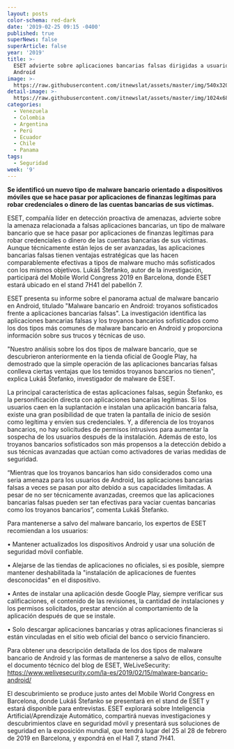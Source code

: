 ```yaml
---
layout: posts
color-schema: red-dark
date: '2019-02-25 09:15 -0400'
published: true
superNews: false
superArticle: false
year: '2019'
title: >-
  ESET advierte sobre aplicaciones bancarias falsas dirigidas a usuarios de
  Android
image: >-
  https://raw.githubusercontent.com/itnewslat/assets/master/img/540x320/Virus-Android-p.jpg
detail-image: >-
  https://raw.githubusercontent.com/itnewslat/assets/master/img/1024x680/Virus-Android-g.jpg
categories:
  - Venezuela
  - Colombia
  - Argentina
  - Perú
  - Ecuador
  - Chile
  - Panama
tags:
  - Seguridad
week: '9'
---
```

**Se identificó un nuevo tipo de malware bancario orientado a dispositivos móviles que se hace pasar por aplicaciones de finanzas legítimas para robar credenciales o dinero de las cuentas bancarias de sus víctimas.**

ESET, compañía líder en detección proactiva de amenazas, advierte sobre la amenaza relacionada a falsas aplicaciones bancarias, un tipo de malware bancario que se hace pasar por aplicaciones de finanzas legítimas para robar credenciales o dinero de las cuentas bancarias de sus víctimas. Aunque técnicamente están lejos de ser avanzadas, las aplicaciones bancarias falsas tienen ventajas estratégicas que las hacen comparablemente efectivas a tipos de malware mucho más sofisticados con los mismos objetivos. Lukáš Štefanko, autor de la investigación, participará del Mobile World Congress 2019 en Barcelona, donde ESET estará ubicado en el stand 7H41 del pabellón 7.

ESET presenta su informe sobre el panorama actual de malware bancario en Android, titulado "Malware bancario en Android: troyanos sofisticados frente a aplicaciones bancarias falsas". La investigación identifica las aplicaciones bancarias falsas y los troyanos bancarios sofisticados como los dos tipos más comunes de malware bancario en Android y proporciona información sobre sus trucos y técnicas de uso.

 "Nuestro análisis sobre los dos tipos de malware bancario, que se descubrieron anteriormente en la tienda oficial de Google Play, ha demostrado que la simple operación de las aplicaciones bancarias falsas conlleva ciertas ventajas que los temidos troyanos bancarios no tienen", explica Lukáš Štefanko, investigador de malware de ESET.

La principal característica de estas aplicaciones falsas, según Štefanko, es la personificación directa con aplicaciones bancarias legítimas. Si los usuarios caen en la suplantación e instalan una aplicación bancaria falsa, existe una gran posibilidad de que traten la pantalla de inicio de sesión como legítima y envíen sus credenciales. Y, a diferencia de los troyanos bancarios, no hay solicitudes de permisos intrusivos para aumentar la sospecha de los usuarios después de la instalación. Además de esto, los troyanos bancarios sofisticados son más propensos a la detección debido a sus técnicas avanzadas que actúan como activadores de varias medidas de seguridad.

“Mientras que los troyanos bancarios han sido considerados como una seria amenaza para los usuarios de Android, las aplicaciones bancarias falsas a veces se pasan por alto debido a sus capacidades limitadas. A pesar de no ser técnicamente avanzadas, creemos que las aplicaciones bancarias falsas pueden ser tan efectivas para vaciar cuentas bancarias como los troyanos bancarios”, comenta Lukáš Štefanko.

Para mantenerse a salvo del malware bancario, los expertos de ESET recomiendan a los usuarios:

• Mantener actualizados los dispositivos Android y usar una solución de seguridad móvil confiable.

• Alejarse de las tiendas de aplicaciones no oficiales, si es posible, siempre mantener deshabilitada la "instalación de aplicaciones de fuentes desconocidas" en el dispositivo.

• Antes de instalar una aplicación desde Google Play, siempre verificar sus calificaciones, el contenido de las revisiones, la cantidad de instalaciones y los permisos solicitados, prestar atención al comportamiento de la aplicación después de que se instale.

• Solo descargar aplicaciones bancarias y otras aplicaciones financieras si están vinculadas en el sitio web oficial del banco o servicio financiero.

Para obtener una descripción detallada de los dos tipos de malware bancario de Android y las formas de mantenerse a salvo de ellos, consulte el documento técnico del blog de ESET, WeLiveSecurity: https://www.welivesecurity.com/la-es/2019/02/15/malware-bancario-android/

El descubrimiento se produce justo antes del Mobile World Congress en Barcelona, donde Lukáš Štefanko se presentará en el stand de ESET y estará disponible para entrevistas. ESET explorará sobre Inteligencia Artificial/Aprendizaje Automático, compartirá nuevas investigaciones y descubrimientos clave en seguridad móvil y presentará sus soluciones de seguridad en la exposición mundial, que tendrá lugar del 25 al 28 de febrero de 2019 en Barcelona, y expondrá en el Hall 7, stand 7H41.